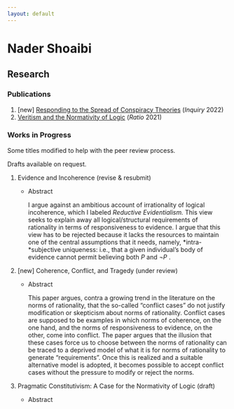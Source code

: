 ```yaml
---
layout: default
---
```


# Nader Shoaibi


## Research

### Publications

1. [new] [Responding to the Spread of Conspiracy Theories](https://www.tandfonline.com/eprint/IP7D4ZP3UM9V6MAYFRFR/full?target=10.1080/0020174X.2022.2126393) (*Inquiry* 2022)
2. [Veritism and the Normativity of Logic](https://philpapers.org/rec/SHOVAT) (*Ratio* 2021)

### Works in Progress

Some titles modified to help with the peer review process. 

Drafts available on request.

1. Evidence and Incoherence (revise & resubmit)
    - Abstract
        
        I argue against an ambitious account of irrationality of logical incoherence, which I labeled *Reductive Evidentialism.* This view seeks to explain away all logical/structural requirements of rationality in terms of responsiveness to evidence. I argue that this view has to be rejected because it lacks the resources to maintain one of the central assumptions that it needs, namely, *intra-*subjective uniqueness: i.e., that a given individual’s body of evidence cannot permit believing both $P$ and $\neg P$ .
        
2. [new] Coherence, Conflict, and Tragedy (under review)
    - Abstract
        
        This paper argues, contra a growing trend in the literature on the norms of rationality, that the so-called “conflict cases” do not justify modification or skepticism about norms of rationality. Conflict cases are supposed to be examples in which norms of coherence, on the one hand, and the norms of responsiveness to evidence, on the other, come into conflict. The paper argues that the illusion that these cases force us to choose between the norms of rationality can be traced to a deprived model of what it is for norms of rationality to generate “requirements”. Once this is realized and a suitable alternative model is adopted, it becomes possible to accept conflict cases without the pressure to modify or reject the norms.
        
3. Pragmatic Constitutivism: A Case for the Normativity of Logic (draft)
    - Abstract